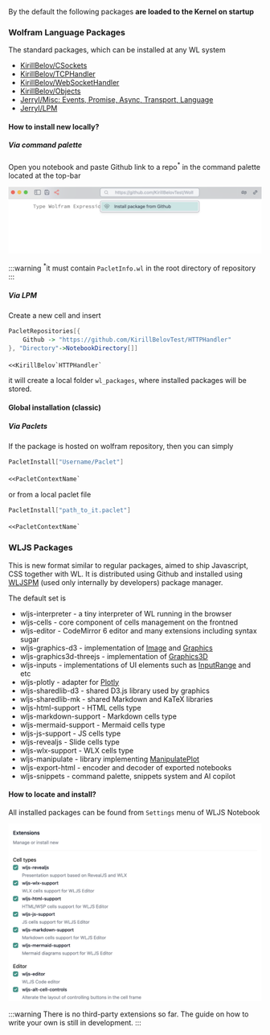By the default the following packages __are loaded to the Kernel on startup__

### Wolfram Language Packages
The standard packages, which can be installed at any WL system

- [KirillBelov/CSockets](https://github.com/KirillBelovTest/CSockets)
- [KirillBelov/TCPHandler](https://github.com/KirillBelovTest/TCPServer)
- [KirillBelov/WebSocketHandler](https://github.com/KirillBelovTest/WebSocketHandler)
- [KirillBelov/Objects](https://github.com/KirillBelovTest/Objects)
- [JerryI/Misc: Events, Promise, Async, Transport,  Language](https://github.com/JerryI/wl-misc)
- [JerryI/LPM](https://github.com/JerryI/wl-localpackages)

#### How to install new locally?

##### Via command palette
Open you notebook and paste Github link to a repo<sup>*</sup> in the command palette located at the top-bar

![](./../../Screenshot%202024-05-10%20at%2021.35.19.png)

:::warning
<sup>*</sup>it must contain `PacletInfo.wl` in the root directory of repository
:::

##### Via LPM
Create a new cell and insert

```mathematica
PacletRepositories[{
    Github -> "https://github.com/KirillBelovTest/HTTPHandler"
}, "Directory"->NotebookDirectory[]]

<<KirillBelov`HTTPHandler`
```

it will create a local folder `wl_packages`, where installed packages will be stored.

#### Global installation (classic)
##### Via Paclets
If the package is hosted on wolfram repository, then you can simply

```mathematica
PacletInstall["Username/Paclet"]

<<PacletContextName`
```

or from a local paclet file

```mathematica
PacletInstall["path_to_it.paclet"]

<<PacletContextName`
```


### WLJS Packages
This is new format similar to regular packages, aimed to ship Javascript, CSS together with WL. It is distributed using Github and installed using [WLJSPM](https://github.com/JerryI/wl-wljs-packages)  (used only internally by developers) package manager.

The default set is

- wljs-interpreter -  a tiny interpreter of WL running in the browser
- wljs-cells - core component of cells management on the frontned
- wljs-editor - CodeMirror 6 editor and many extensions including syntax sugar
- wljs-graphics-d3 - implementation of [Image](frontend/Reference/Image/Image.md) and [Graphics](frontend/Reference/Graphics/Graphics.md)
- wljs-graphics3d-threejs - implementation of [Graphics3D](frontend/Reference/Graphics3D/Graphics3D.md)
- wljs-inputs - implementations of UI elements such as [InputRange](frontend/Reference/GUI/InputRange.md) and etc
- wljs-plotly - adapter for [Plotly](frontend/Reference/Plotting%20Functions/Plotly.md)
- wljs-sharedlib-d3 - shared D3.js library used by graphics
- wljs-sharedlib-mk - shared Markdown and KaTeX libraries
- wljs-html-support - HTML cells type
- wljs-markdown-support - Markdown cells type
- wljs-mermaid-support - Mermaid cells type
- wljs-js-support - JS cells type
- wljs-revealjs - Slide cells type
- wljs-wlx-support - WLX cells type
- wljs-manipulate - library implementing [ManipulatePlot](frontend/Reference/Plotting%20Functions/ManipulatePlot.md)
- wljs-export-html - encoder and decoder of exported notebooks
- wljs-snippets - command palette, snippets system and AI copilot

#### How to locate and install?
All installed packages can be found from `Settings` menu of WLJS Notebook

![](./../../Screenshot%202024-05-13%20at%2011.55.17.png)

:::warning
There is no third-party extensions so far. The guide on how to write your own is still in development.
:::



